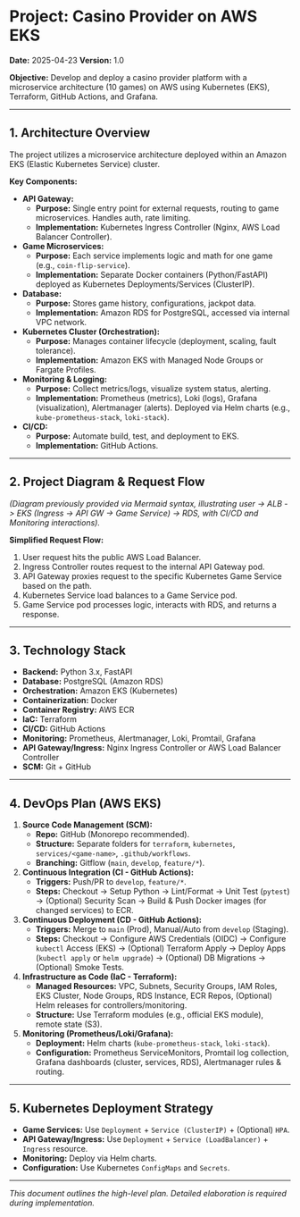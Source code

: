 # Project: Casino Provider on AWS EKS

**Date:** 2025-04-23
**Version:** 1.0

**Objective:** Develop and deploy a casino provider platform with a microservice architecture (10 games) on AWS using Kubernetes (EKS), Terraform, GitHub Actions, and Grafana.

---

## 1. Architecture Overview

The project utilizes a microservice architecture deployed within an Amazon EKS (Elastic Kubernetes Service) cluster.

**Key Components:**

* **API Gateway:**
    * **Purpose:** Single entry point for external requests, routing to game microservices. Handles auth, rate limiting.
    * **Implementation:** Kubernetes Ingress Controller (Nginx, AWS Load Balancer Controller).
* **Game Microservices:**
    * **Purpose:** Each service implements logic and math for one game (e.g., `coin-flip-service`).
    * **Implementation:** Separate Docker containers (Python/FastAPI) deployed as Kubernetes Deployments/Services (ClusterIP).
* **Database:**
    * **Purpose:** Stores game history, configurations, jackpot data.
    * **Implementation:** Amazon RDS for PostgreSQL, accessed via internal VPC network.
* **Kubernetes Cluster (Orchestration):**
    * **Purpose:** Manages container lifecycle (deployment, scaling, fault tolerance).
    * **Implementation:** Amazon EKS with Managed Node Groups or Fargate Profiles.
* **Monitoring & Logging:**
    * **Purpose:** Collect metrics/logs, visualize system status, alerting.
    * **Implementation:** Prometheus (metrics), Loki (logs), Grafana (visualization), Alertmanager (alerts). Deployed via Helm charts (e.g., `kube-prometheus-stack`, `loki-stack`).
* **CI/CD:**
    * **Purpose:** Automate build, test, and deployment to EKS.
    * **Implementation:** GitHub Actions.

---

## 2. Project Diagram & Request Flow

*(Diagram previously provided via Mermaid syntax, illustrating user -> ALB -> EKS (Ingress -> API GW -> Game Service) -> RDS, with CI/CD and Monitoring interactions).*

**Simplified Request Flow:**

1.  User request hits the public AWS Load Balancer.
2.  Ingress Controller routes request to the internal API Gateway pod.
3.  API Gateway proxies request to the specific Kubernetes Game Service based on the path.
4.  Kubernetes Service load balances to a Game Service pod.
5.  Game Service pod processes logic, interacts with RDS, and returns a response.

---

## 3. Technology Stack

* **Backend:** Python 3.x, FastAPI
* **Database:** PostgreSQL (Amazon RDS)
* **Orchestration:** Amazon EKS (Kubernetes)
* **Containerization:** Docker
* **Container Registry:** AWS ECR
* **IaC:** Terraform
* **CI/CD:** GitHub Actions
* **Monitoring:** Prometheus, Alertmanager, Loki, Promtail, Grafana
* **API Gateway/Ingress:** Nginx Ingress Controller or AWS Load Balancer Controller
* **SCM:** Git + GitHub

---

## 4. DevOps Plan (AWS EKS)

1.  **Source Code Management (SCM):**
    * **Repo:** GitHub (Monorepo recommended).
    * **Structure:** Separate folders for `terraform`, `kubernetes`, `services/<game-name>`, `.github/workflows`.
    * **Branching:** Gitflow (`main`, `develop`, `feature/*`).
2.  **Continuous Integration (CI - GitHub Actions):**
    * **Triggers:** Push/PR to `develop`, `feature/*`.
    * **Steps:** Checkout -> Setup Python -> Lint/Format -> Unit Test (`pytest`) -> (Optional) Security Scan -> Build & Push Docker images (for changed services) to ECR.
3.  **Continuous Deployment (CD - GitHub Actions):**
    * **Triggers:** Merge to `main` (Prod), Manual/Auto from `develop` (Staging).
    * **Steps:** Checkout -> Configure AWS Credentials (OIDC) -> Configure `kubectl` Access (EKS) -> (Optional) Terraform Apply -> Deploy Apps (`kubectl apply` or `helm upgrade`) -> (Optional) DB Migrations -> (Optional) Smoke Tests.
4.  **Infrastructure as Code (IaC - Terraform):**
    * **Managed Resources:** VPC, Subnets, Security Groups, IAM Roles, EKS Cluster, Node Groups, RDS Instance, ECR Repos, (Optional) Helm releases for controllers/monitoring.
    * **Structure:** Use Terraform modules (e.g., official EKS module), remote state (S3).
5.  **Monitoring (Prometheus/Loki/Grafana):**
    * **Deployment:** Helm charts (`kube-prometheus-stack`, `loki-stack`).
    * **Configuration:** Prometheus ServiceMonitors, Promtail log collection, Grafana dashboards (cluster, services, RDS), Alertmanager rules & routing.

---

## 5. Kubernetes Deployment Strategy

* **Game Services:** Use `Deployment` + `Service (ClusterIP)` + (Optional) `HPA`.
* **API Gateway/Ingress:** Use `Deployment` + `Service (LoadBalancer)` + `Ingress` resource.
* **Monitoring:** Deploy via Helm charts.
* **Configuration:** Use Kubernetes `ConfigMaps` and `Secrets`.

---

*This document outlines the high-level plan. Detailed elaboration is required during implementation.*